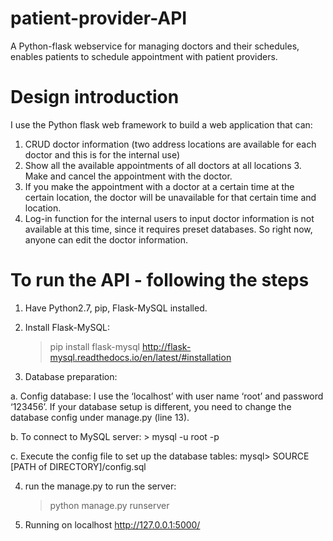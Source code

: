 # patient-provider-API
A Python-flask webservice for managing doctors and their schedules, enables patients to schedule appointment with patient providers.


# Design introduction #
I use the Python flask web framework to build a web application that can:
1. CRUD doctor information (two address locations are available for each doctor and this is for the internal use)
2. Show all the available appointments of all doctors at all locations 3. Make and cancel the appointment with the doctor.
4. If you make the appointment with a doctor at a certain time at the certain location, the doctor will be unavailable for that certain time and location.
5. Log-in function for the internal users to input doctor information is not available at this time, since it requires preset databases. So right now, anyone can edit the doctor information.


# To run the API - following the steps #
1. Have Python2.7, pip, Flask-MySQL installed.

2. Install Flask-MySQL:
    > pip install flask-mysql 
    http://flask-mysql.readthedocs.io/en/latest/#installation 

3. Database preparation:

  a. Config database: I use the ‘localhost’ with user name ‘root’ and password ‘123456’. If your database setup is different, you need to change the database config under manage.py (line 13).

  b. To connect to MySQL server:
    > mysql -u root -p

  c. Execute the config file to set up the database tables:
    mysql> SOURCE [PATH of DIRECTORY]/config.sql

4. run the manage.py to run the server:
    > python manage.py runserver

5. Running on localhost http://127.0.0.1:5000/
